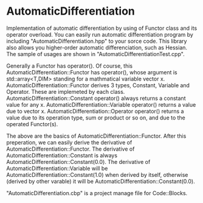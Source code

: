 # AutomaticDifferentiation
Implementation of automatic differentiation by using of Functor class and its operator overload.
You can easily run automatic differentiation program by including "AutomaticDifferentiation.hpp" to your sorce code.
This library also allows you higher-order automatic differenciation, such as Hessian.
The sample of usages are shown in "AutomaticDifferentiationTest.cpp".

Generally a Functor has operator().
Of course, this AutomaticDifferentiation::Functor has operator(),
whose argument is std::array<T,DIM> standing for a mathmatical variable vector x.
AutomaticDifferentiation::Functor derives 3 types, Constant, Variable and Operator.
These are implemeted by each class.
AutomaticDifferentiation::Constant operator() always returns a constant value for any x.
AutomaticDifferentiation::Variable operator() returns a value due to vector x.
AutomaticDifferentiation::Operator operator() returns a value due to its operation type, sum or product or so on,
and due to the operated Functor(s).

The above are the basics of AutomaticDifferentiation::Functor.
After this preperation, we can easily derive the derivative of AutomaticDifferentiation::Functor.
The derivative of AutomaticDifferentiation::Constant is always AutomaticDifferentiation::Constant(0.0).
The derivative of AutomaticDifferentiation::Variable will be AutomaticDifferentiation::Constant(1.0) when derived by itself,
otherwise (derived by other varable) it will be AutomaticDifferentiation::Constant(0.0).


"AutomaticDifferentiation.cbp" is a project manage file for Code::Blocks.


